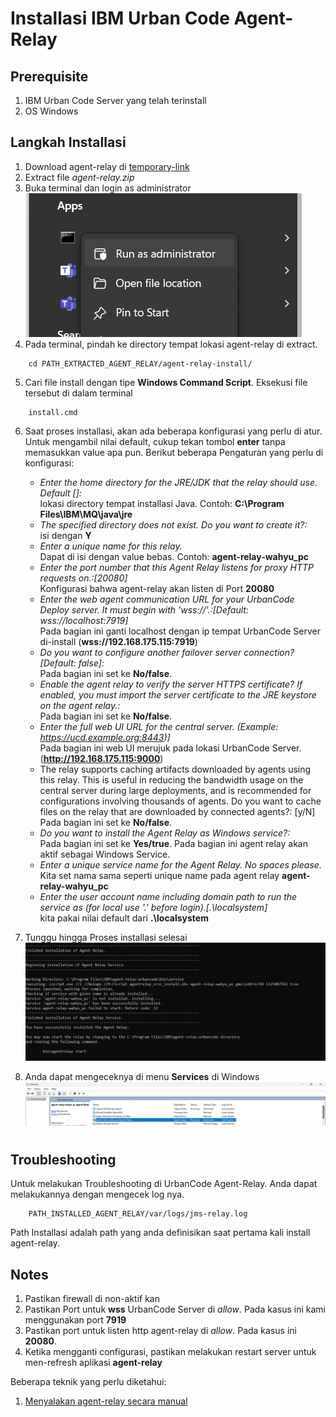 # Installasi IBM Urban Code Agent-Relay

## Prerequisite
1. IBM Urban Code Server yang telah terinstall
2. OS Windows

## Langkah Installasi
1. Download agent-relay di [temporary-link](https://cdn.mig.id/tititp/agent-relay.zip)
2. Extract file *agent-relay.zip*
3. Buka terminal dan login as administrator
![](images/preparation-agent-relay-1.png)
4. Pada terminal, pindah ke directory tempat lokasi agent-relay di extract.
```
    cd PATH_EXTRACTED_AGENT_RELAY/agent-relay-install/
```
5. Cari file install dengan tipe **Windows Command Script**. Eksekusi file tersebut di dalam terminal
```
    install.cmd
```
6. Saat proses installasi, akan ada beberapa konfigurasi yang perlu di atur. Untuk mengambil nilai default, cukup tekan tombol **enter** tanpa memasukkan value apa pun. Berikut beberapa Pengaturan yang perlu di konfigurasi:
    
    - *Enter the home directory for the JRE/JDK that the relay should use. Default []:*\
        lokasi directory tempat installasi Java. 
        Contoh: **C:\Program Files\IBM\MQ\java\jre** 
    - *The specified directory does not exist. Do you want to create it?:*\
        isi dengan **Y**
    - *Enter a unique name for this relay.*\
        Dapat di isi dengan value bebas. 
        Contoh: **agent-relay-wahyu_pc** 
    - *Enter the port number that this Agent Relay listens for proxy HTTP requests on.:[20080]*\
        Konfigurasi bahwa agent-relay akan listen di Port **20080**
    - *Enter the web agent communication URL for your UrbanCode Deploy server. It must begin with 'wss://'.:[Default: wss://localhost:7919]*\
        Pada bagian ini ganti localhost dengan ip tempat UrbanCode Server di-install (**wss://192.168.175.115:7919**)
    - *Do you want to configure another failover server connection? [Default: false]:*\
        Pada bagian ini set ke **No/false**.
    - *Enable the agent relay to verify the server HTTPS certificate?
    If enabled, you must import the server certificate to the JRE keystore on the agent relay.:*\
        Pada bagian ini set ke **No/false**.
    - *Enter the full web UI URL for the central server. (Example: https://ucd.example.org:8443)]*\
    Pada bagian ini web UI merujuk pada lokasi UrbanCode Server. (**http://192.168.175.115:9000**) 
    - The relay supports caching artifacts downloaded by agents using this relay. This
    is useful in reducing the bandwidth usage on the central server during large
    deployments, and is recommended for configurations involving thousands of agents.
    Do you want to cache files on the relay that are downloaded by connected agents?:
    [y/N]\
    Pada bagian ini set ke **No/false**.
    - *Do you want to install the Agent Relay as Windows service?:*\
    Pada bagian ini set ke **Yes/true**. Pada bagian ini agent relay akan aktif sebagai Windows Service.
    - *Enter a unique service name for the Agent Relay. No spaces please.*\
    Kita set nama sama seperti unique name pada agent relay **agent-relay-wahyu_pc**
    - *Enter the user account name including domain path to run the service as (for local use '.\' before login).[.\localsystem]*\
    kita pakai nilai default dari **.\localsystem**

6. Tunggu hingga Proses installasi selesai 
![](images/preparation-agent-relay-2.png)

7. Anda dapat mengeceknya di menu **Services** di Windows
![](images/preparation-agent-relay-3.png)


#


## Troubleshooting
Untuk melakukan Troubleshooting di UrbanCode Agent-Relay. Anda dapat melakukannya dengan mengecek log nya.
```
    PATH_INSTALLED_AGENT_RELAY/var/logs/jms-relay.log
``` 

Path Installasi adalah path yang anda definisikan saat pertama kali install agent-relay.

## Notes
1. Pastikan firewall di non-aktif kan
2. Pastikan Port untuk **wss** UrbanCode Server di *allow*. Pada kasus ini kami menggunakan port **7919**
3. Pastikan port untuk listen http agent-relay di *allow*. Pada kasus ini **20080**.
4. Ketika mengganti configurasi, pastikan melakukan restart server untuk men-refresh aplikasi **agent-relay**

Beberapa teknik yang perlu diketahui:
1. [Menyalakan agent-relay secara manual](troubleshooting/Manual%20Start%20Agent%20Relay.md)